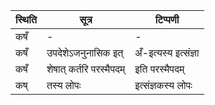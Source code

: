| स्थिति | सूत्र | टिप्पणी |
| ----- | ------- | ------ |
| कषँ | - | - |
| कषँ | उपदेशेऽजनुनासिक इत् | अँ-इत्यस्य इत्संज्ञा |
| कषँ | शेषात् कर्तरि परस्मैपदम् | इति परस्मैपदम् |
| कष् | तस्य लोपः | इत्संज्ञकस्य लोपः |
